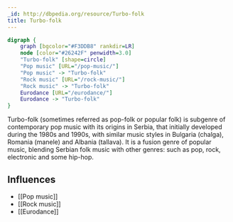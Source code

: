 ```yaml
---
_id: http://dbpedia.org/resource/Turbo-folk
title: Turbo-folk
---
```


```dot
digraph {
	graph [bgcolor="#F3DDB8" rankdir=LR]
	node [color="#26242F" penwidth=3.0]
	"Turbo-folk" [shape=circle]
	"Pop music" [URL="/pop-music/"]
	"Pop music" -> "Turbo-folk"
	"Rock music" [URL="/rock-music/"]
	"Rock music" -> "Turbo-folk"
	Eurodance [URL="/eurodance/"]
	Eurodance -> "Turbo-folk"
}
```

Turbo-folk (sometimes referred as pop-folk or popular folk) is subgenre of contemporary pop music with its origins in Serbia, that initially developed during the 1980s and 1990s, with similar music styles in Bulgaria (chalga), Romania (manele) and Albania (tallava). It is a fusion genre of popular music, blending Serbian folk music with other genres: such as pop, rock, electronic and some hip-hop.

## Influences

- [[Pop music]]
- [[Rock music]]
- [[Eurodance]]
